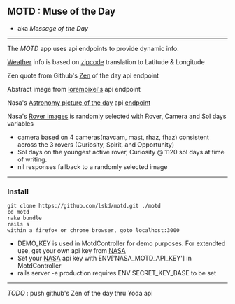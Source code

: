 

## MOTD : Muse of the Day

* aka  _Message_ _of_ _the_ _Day_

___
The *MOTD* app uses api endpoints to provide dynamic info.

[Weather](https://api.forecast.io) info is based on [zipcode](http://api.zippopotam.us) translation to Latitude & Longitude

Zen quote from Github's [Zen](https://api.github.com/zen) of the day api endpoint

Abstract image from [lorempixel's](lorempixel.com) api endpoint

Nasa's [Astronomy picture of the day](http://apod.nasa.gov/apod/astropix.html) api [endpoint](https://api.nasa.gov/api.html#apod)

Nasa's [Rover images](https://api.nasa.gov/api.html#MarsPhotos) is randomly selected with Rover, Camera and Sol days variables
* camera based on 4 cameras(navcam, mast, rhaz, fhaz) consistent across the 3 rovers  (Curiosity, Spirit, and Opportunity)
* Sol days on the youngest active rover, Curiosity @ 1120 sol days at time of writing.
* nil responses fallback to a randomly selected image

___

### Install

```
git clone https://github.com/lskd/motd.git ./motd
cd motd
rake bundle
rails s
within a firefox or chrome browser, goto localhost:3000
```

* DEMO_KEY is used in MotdController for demo purposes. For extendted use, get your own api key from [NASA](https://api.nasa.gov/#getting-started)
* Set your [NASA](https://api.nasa.gov/#getting-started) api key with ENV['NASA_MOTD_API_KEY'] in MotdController
* rails server -e production requires ENV SECRET_KEY_BASE to be set

___
_TODO_ : push github's Zen of the day thru Yoda api
